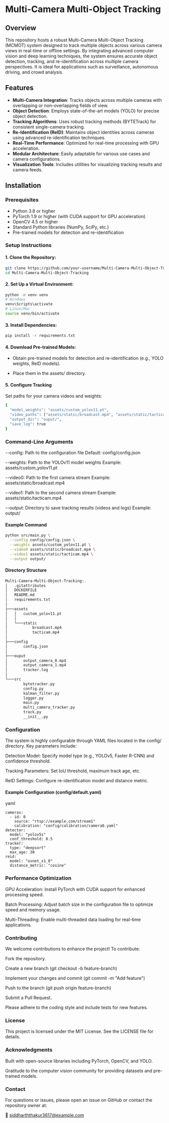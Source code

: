 # Multi-Camera Multi-Object Tracking

## Overview

This repository hosts a robust Multi-Camera Multi-Object Tracking (MCMOT) system designed to track multiple objects across various camera views in real-time or offline settings. By integrating advanced computer vision and deep learning techniques, the system ensures accurate object detection, tracking, and re-identification across multiple camera perspectives. It is ideal for applications such as surveillance, autonomous driving, and crowd analysis.

## Features

- **Multi-Camera Integration**: Tracks objects across multiple cameras with overlapping or non-overlapping fields of view.
- **Object Detection**: Employs state-of-the-art models (YOLO) for precise object detection.
- **Tracking Algorithms**: Uses robust tracking methods (BYTETrack) for consistent single-camera tracking.
- **Re-Identification (ReID)**: Maintains object identities across cameras using advanced re-identification techniques.
- **Real-Time Performance**: Optimized for real-time processing with GPU acceleration.
- **Modular Architecture**: Easily adaptable for various use cases and camera configurations.
- **Visualization Tools**: Includes utilities for visualizing tracking results and camera feeds.

## Installation

### Prerequisites

- Python 3.8 or higher  
- PyTorch 1.9 or higher (with CUDA support for GPU acceleration)  
- OpenCV 4.5 or higher  
- Standard Python libraries (NumPy, SciPy, etc.)  
- Pre-trained models for detection and re-identification  

### Setup Instructions

#### 1. Clone the Repository:

```bash
git clone https://github.com/your-username/Multi-Camera-Multi-Object-Tracking.git
cd Multi-Camera-Multi-Object-Tracking
```
#### 2. Set Up a Virtual Environment:
```bash
python -m venv venv
# Windows
venv\Scripts\activate
# Linux/Mac
source venv/bin/activate
```

#### 3. Install Dependencies:
```bash
pip install -r requirements.txt
```
#### 4. Download Pre-trained Models:
- Obtain pre-trained models for detection and re-identification (e.g., YOLO weights, ReID models).

- Place them in the assets/ directory.

#### 5. Configure Tracking
Set paths for your camera videos and weights:

```bash
{
  "model_weights": "assets/custom_yolov11.pt",
  "video_paths": ["assets/static/broadcast.mp4", "assets/static/tacticam.mp4"],
  "output_dir": "ouput/",
  "save_log": true
}
```

### Command-Line Arguments
--config: Path to the configuration file
Default: config/config.json

--weights: Path to the YOLOv11 model weights
Example: assets/custom_yolov11.pt

--video0: Path to the first camera stream
Example: assets/static/broadcast.mp4

--video1: Path to the second camera stream
Example: assets/static/tacticam.mp4

--output: Directory to save tracking results (videos and logs)
Example: output/

#### Example Command
```bash
python src/main.py \
  --config config/config.json \
  --weights assets/custom_yolov11.pt \
  --video0 assets/static/broadcast.mp4 \
  --video1 assets/static/tacticam.mp4 \
  --output output/
```
#### Directory Structure
```bash
Multi-Camera-Multi-Object-Tracking:.
│   .gitattributes
│   DOCKERFILE
│   README.md
│   requirements.txt
│
├───assets
│   │   custom_yolov11.pt
│   │
│   └───static
│           broadcast.mp4
│           tacticam.mp4
│
├───config
│       config.json
│
├───ouput
│       output_camera_0.mp4
│       output_camera_1.mp4
│       tracker.log
│
└───src
        bytetracker.py
        config.py
        kalman_filter.py
        logger.py
        main.py
        multi_camera_tracker.py
        track.py
        __init__.py
```

### Configuration
The system is highly configurable through YAML files located in the config/ directory. Key parameters include:

Detection Model: Specify model type (e.g., YOLOv5, Faster R-CNN) and confidence threshold.

Tracking Parameters: Set IoU threshold, maximum track age, etc.

ReID Settings: Configure re-identification model and distance metric.

#### Example Configuration (config/default.yaml)
yaml
```
cameras:
  - id: 0
    source: "rtsp://example.com/stream1"
    calibration: "config/calibration/camera0.yaml"
detector:
  model: "yolov5s"
  conf_threshold: 0.5
tracker:
  type: "deepsort"
  max_age: 30
reid:
  model: "osnet_x1_0"
  distance_metric: "cosine"
```

### Performance Optimization
GPU Acceleration: Install PyTorch with CUDA support for enhanced processing speed.

Batch Processing: Adjust batch size in the configuration file to optimize speed and memory usage.

Multi-Threading: Enable multi-threaded data loading for real-time applications.

### Contributing
We welcome contributions to enhance the project! To contribute:

Fork the repository.

Create a new branch (git checkout -b feature-branch)

Implement your changes and commit (git commit -m "Add feature")

Push to the branch (git push origin feature-branch)

Submit a Pull Request.

Please adhere to the coding style and include tests for new features.

### License
This project is licensed under the MIT License. See the LICENSE file for details.

### Acknowledgments
Built with open-source libraries including PyTorch, OpenCV, and YOLO.

Gratitude to the computer vision community for providing datasets and pre-trained models.

### Contact
For questions or issues, please open an issue on GitHub or contact the repository owner at:

📧 siddharththakur3617@example.com
